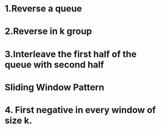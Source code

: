 # 1.Reverse a queue
# 2.Reverse in k group
# 3.Interleave the first half of the queue with second half

# Sliding Window Pattern
# 4. First negative in every window of size k.
